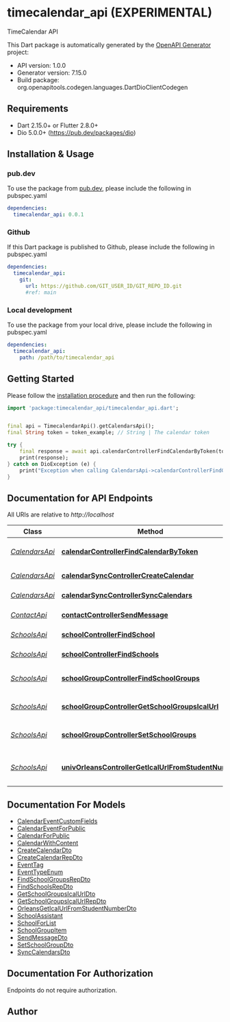 # timecalendar_api (EXPERIMENTAL)
TimeCalendar API

This Dart package is automatically generated by the [OpenAPI Generator](https://openapi-generator.tech) project:

- API version: 1.0.0
- Generator version: 7.15.0
- Build package: org.openapitools.codegen.languages.DartDioClientCodegen

## Requirements

* Dart 2.15.0+ or Flutter 2.8.0+
* Dio 5.0.0+ (https://pub.dev/packages/dio)

## Installation & Usage

### pub.dev
To use the package from [pub.dev](https://pub.dev), please include the following in pubspec.yaml
```yaml
dependencies:
  timecalendar_api: 0.0.1
```

### Github
If this Dart package is published to Github, please include the following in pubspec.yaml
```yaml
dependencies:
  timecalendar_api:
    git:
      url: https://github.com/GIT_USER_ID/GIT_REPO_ID.git
      #ref: main
```

### Local development
To use the package from your local drive, please include the following in pubspec.yaml
```yaml
dependencies:
  timecalendar_api:
    path: /path/to/timecalendar_api
```

## Getting Started

Please follow the [installation procedure](#installation--usage) and then run the following:

```dart
import 'package:timecalendar_api/timecalendar_api.dart';


final api = TimecalendarApi().getCalendarsApi();
final String token = token_example; // String | The calendar token

try {
    final response = await api.calendarControllerFindCalendarByToken(token);
    print(response);
} catch on DioException (e) {
    print("Exception when calling CalendarsApi->calendarControllerFindCalendarByToken: $e\n");
}

```

## Documentation for API Endpoints

All URIs are relative to *http://localhost*

Class | Method | HTTP request | Description
------------ | ------------- | ------------- | -------------
[*CalendarsApi*](doc/CalendarsApi.md) | [**calendarControllerFindCalendarByToken**](doc/CalendarsApi.md#calendarcontrollerfindcalendarbytoken) | **GET** /calendars/by-token/{token} | Find a calendar by its token
[*CalendarsApi*](doc/CalendarsApi.md) | [**calendarSyncControllerCreateCalendar**](doc/CalendarsApi.md#calendarsynccontrollercreatecalendar) | **POST** /calendars | Create a calendar
[*CalendarsApi*](doc/CalendarsApi.md) | [**calendarSyncControllerSyncCalendars**](doc/CalendarsApi.md#calendarsynccontrollersynccalendars) | **POST** /calendars/sync | Sync calendars
[*ContactApi*](doc/ContactApi.md) | [**contactControllerSendMessage**](doc/ContactApi.md#contactcontrollersendmessage) | **POST** /contact | Contact the developers
[*SchoolsApi*](doc/SchoolsApi.md) | [**schoolControllerFindSchool**](doc/SchoolsApi.md#schoolcontrollerfindschool) | **GET** /schools/{schoolId} | Find a school
[*SchoolsApi*](doc/SchoolsApi.md) | [**schoolControllerFindSchools**](doc/SchoolsApi.md#schoolcontrollerfindschools) | **GET** /schools | Find list of schools
[*SchoolsApi*](doc/SchoolsApi.md) | [**schoolGroupControllerFindSchoolGroups**](doc/SchoolsApi.md#schoolgroupcontrollerfindschoolgroups) | **GET** /schools/{schoolId}/school-group | Find school groups
[*SchoolsApi*](doc/SchoolsApi.md) | [**schoolGroupControllerGetSchoolGroupsIcalUrl**](doc/SchoolsApi.md#schoolgroupcontrollergetschoolgroupsicalurl) | **POST** /schools/{schoolId}/school-group/ical | Get school groups ICal URL
[*SchoolsApi*](doc/SchoolsApi.md) | [**schoolGroupControllerSetSchoolGroups**](doc/SchoolsApi.md#schoolgroupcontrollersetschoolgroups) | **PUT** /schools/{schoolId}/school-group | Set school groups
[*SchoolsApi*](doc/SchoolsApi.md) | [**univOrleansControllerGetIcalUrlFromStudentNumber**](doc/SchoolsApi.md#univorleanscontrollergeticalurlfromstudentnumber) | **POST** /schools/univ-orleans/students | Get the ICal URL from a student number


## Documentation For Models

 - [CalendarEventCustomFields](doc/CalendarEventCustomFields.md)
 - [CalendarEventForPublic](doc/CalendarEventForPublic.md)
 - [CalendarForPublic](doc/CalendarForPublic.md)
 - [CalendarWithContent](doc/CalendarWithContent.md)
 - [CreateCalendarDto](doc/CreateCalendarDto.md)
 - [CreateCalendarRepDto](doc/CreateCalendarRepDto.md)
 - [EventTag](doc/EventTag.md)
 - [EventTypeEnum](doc/EventTypeEnum.md)
 - [FindSchoolGroupsRepDto](doc/FindSchoolGroupsRepDto.md)
 - [FindSchoolsRepDto](doc/FindSchoolsRepDto.md)
 - [GetSchoolGroupsIcalUrlDto](doc/GetSchoolGroupsIcalUrlDto.md)
 - [GetSchoolGroupsIcalUrlRepDto](doc/GetSchoolGroupsIcalUrlRepDto.md)
 - [OrleansGetIcalUrlFromStudentNumberDto](doc/OrleansGetIcalUrlFromStudentNumberDto.md)
 - [SchoolAssistant](doc/SchoolAssistant.md)
 - [SchoolForList](doc/SchoolForList.md)
 - [SchoolGroupItem](doc/SchoolGroupItem.md)
 - [SendMessageDto](doc/SendMessageDto.md)
 - [SetSchoolGroupDto](doc/SetSchoolGroupDto.md)
 - [SyncCalendarsDto](doc/SyncCalendarsDto.md)


## Documentation For Authorization

Endpoints do not require authorization.


## Author




